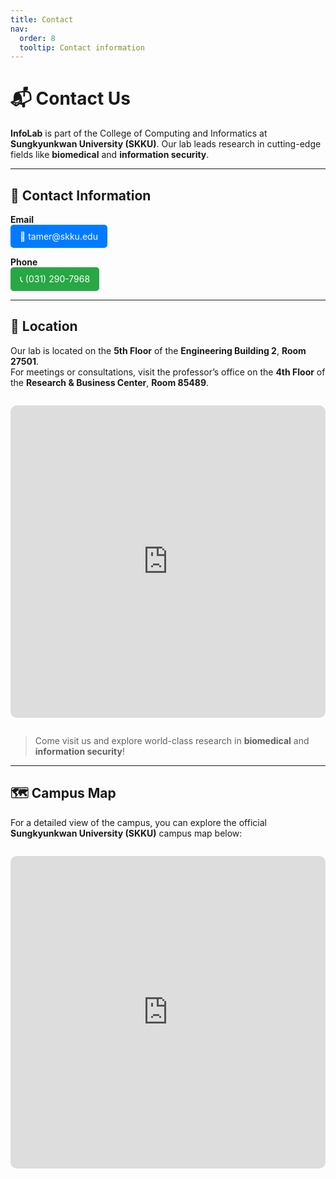 ```yaml
---
title: Contact
nav:
  order: 8
  tooltip: Contact information
---
```


# 📬 Contact Us

**InfoLab** is part of the College of Computing and Informatics at **Sungkyunkwan University (SKKU)**. Our lab leads research in cutting-edge fields like **biomedical** and **information security**.

---

## 📩 Contact Information

<div style="margin-bottom: 1em;">
  <strong>Email</strong><br>
  <a href="mailto:tamer@skku.edu" style="display:inline-block; background-color:#007BFF; color:white; padding:10px 15px; border-radius:5px; text-decoration:none;">📧 tamer@skku.edu</a>
</div>

<div>
  <strong>Phone</strong><br>
  <a href="tel:+82-031-290-7968" style="display:inline-block; background-color:#28a745; color:white; padding:10px 15px; border-radius:5px; text-decoration:none;">📞 (031) 290-7968</a>
</div>

---

## 📍 Location

Our lab is located on the **5th Floor** of the **Engineering Building 2**, **Room 27501**.  
For meetings or consultations, visit the professor’s office on the **4th Floor** of the **Research & Business Center**, **Room 85489**.

<div style="margin: 2em 0; text-align: center;">
  <iframe 
    width="100%" 
    height="500" 
    frameborder="0" 
    style="border:0; border-radius: 10px;" 
    src="https://maps.google.com/maps?width=100%25&amp;height=600&amp;hl=en&amp;q=Hwasan-ro,%20Yulcheon-dong,%20Jangan-gu,%20Suwon-si,%20Gyeonggi-do+(Infolab)&amp;t=&amp;z=16&amp;ie=UTF8&amp;iwloc=B&amp;output=embed" 
    allowfullscreen>
  </iframe>
</div>

> Come visit us and explore world-class research in **biomedical** and **information security**!

---

## 🗺️ Campus Map

For a detailed view of the campus, you can explore the official **Sungkyunkwan University (SKKU)** campus map below:

<div style="margin: 2em 0; text-align: center;">
  <iframe 
    width="100%" 
    height="500" 
    frameborder="0" 
    style="border:0; border-radius: 10px;" 
    src="https://www.skku.edu/eng/About/campusinfo/CampusMap.do?campusCd=2&srSearchValue=#" 
    allowfullscreen>
  </iframe>
</div>